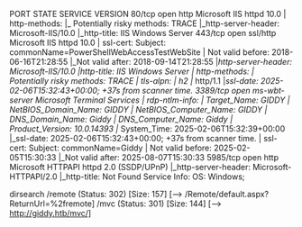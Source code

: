 PORT     STATE SERVICE       VERSION
80/tcp   open  http          Microsoft IIS httpd 10.0
| http-methods: 
|_  Potentially risky methods: TRACE
|_http-server-header: Microsoft-IIS/10.0
|_http-title: IIS Windows Server
443/tcp  open  ssl/http      Microsoft IIS httpd 10.0
| ssl-cert: Subject: commonName=PowerShellWebAccessTestWebSite
| Not valid before: 2018-06-16T21:28:55
|_Not valid after:  2018-09-14T21:28:55
|_http-server-header: Microsoft-IIS/10.0
|_http-title: IIS Windows Server
| http-methods: 
|_  Potentially risky methods: TRACE
| tls-alpn: 
|   h2
|_  http/1.1
|_ssl-date: 2025-02-06T15:32:43+00:00; +37s from scanner time.
3389/tcp open  ms-wbt-server Microsoft Terminal Services
| rdp-ntlm-info: 
|   Target_Name: GIDDY
|   NetBIOS_Domain_Name: GIDDY
|   NetBIOS_Computer_Name: GIDDY
|   DNS_Domain_Name: Giddy
|   DNS_Computer_Name: Giddy
|   Product_Version: 10.0.14393
|_  System_Time: 2025-02-06T15:32:39+00:00
|_ssl-date: 2025-02-06T15:32:43+00:00; +37s from scanner time.
| ssl-cert: Subject: commonName=Giddy
| Not valid before: 2025-02-05T15:30:33
|_Not valid after:  2025-08-07T15:30:33
5985/tcp open  http          Microsoft HTTPAPI httpd 2.0 (SSDP/UPnP)
|_http-server-header: Microsoft-HTTPAPI/2.0
|_http-title: Not Found
Service Info: OS: Windows;

dirsearch
/remote               (Status: 302) [Size: 157] [--> /Remote/default.aspx?ReturnUrl=%2fremote]
/mvc                  (Status: 301) [Size: 144] [--> http://giddy.htb/mvc/]
